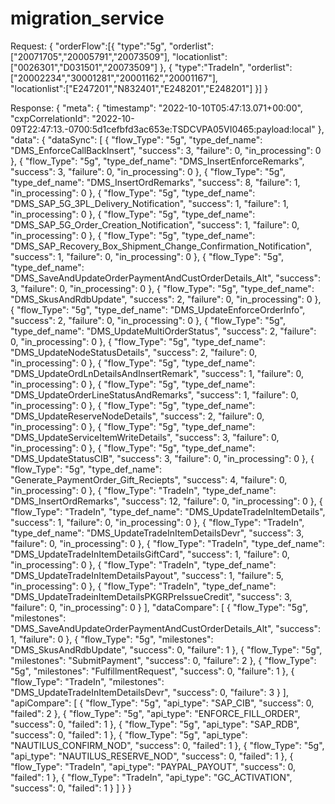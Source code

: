 # migration_service
Request:
{
    "orderFlow":[{
        "type":"5g",
    "orderlist":["20071705","20005791","20073509"],
    "locationlist":["0026301","D031501","20073509"]
    },
	{
	 "type":"TradeIn",
    "orderlist":["20002234","30001281","20001162","20001167"],						
    "locationlist":["E247201","N832401","E248201","E248201"]
	}]
}


Response:
{
    "meta": {
        "timestamp": "2022-10-10T05:47:13.071+00:00",
        "cxpCorrelationId": "2022-10-09T22:47:13.-0700:5d1cefbfd3ac653e:TSDCVPA05VI0465:payload:local"
    },
    "data": {
        "dataSync": [
            {
                "flow_Type": "5g",
                "type_def_name": "DMS_EnforceCallBackInsert",
                "success": 3,
                "failure": 0,
                "in_processing": 0
            },
            {
                "flow_Type": "5g",
                "type_def_name": "DMS_InsertEnforceRemarks",
                "success": 3,
                "failure": 0,
                "in_processing": 0
            },
            {
                "flow_Type": "5g",
                "type_def_name": "DMS_InsertOrdRemarks",
                "success": 8,
                "failure": 1,
                "in_processing": 0
            },
            {
                "flow_Type": "5g",
                "type_def_name": "DMS_SAP_5G_3PL_Delivery_Notification",
                "success": 1,
                "failure": 1,
                "in_processing": 0
            },
            {
                "flow_Type": "5g",
                "type_def_name": "DMS_SAP_5G_Order_Creation_Notification",
                "success": 1,
                "failure": 0,
                "in_processing": 0
            },
            {
                "flow_Type": "5g",
                "type_def_name": "DMS_SAP_Recovery_Box_Shipment_Change_Confirmation_Notification",
                "success": 1,
                "failure": 0,
                "in_processing": 0
            },
            {
                "flow_Type": "5g",
                "type_def_name": "DMS_SaveAndUpdateOrderPaymentAndCustOrderDetails_Alt",
                "success": 3,
                "failure": 0,
                "in_processing": 0
            },
            {
                "flow_Type": "5g",
                "type_def_name": "DMS_SkusAndRdbUpdate",
                "success": 2,
                "failure": 0,
                "in_processing": 0
            },
            {
                "flow_Type": "5g",
                "type_def_name": "DMS_UpdateEnforceOrderInfo",
                "success": 2,
                "failure": 0,
                "in_processing": 0
            },
            {
                "flow_Type": "5g",
                "type_def_name": "DMS_UpdateMultiOrderStatus",
                "success": 2,
                "failure": 0,
                "in_processing": 0
            },
            {
                "flow_Type": "5g",
                "type_def_name": "DMS_UpdateNodeStatusDetails",
                "success": 2,
                "failure": 0,
                "in_processing": 0
            },
            {
                "flow_Type": "5g",
                "type_def_name": "DMS_UpdateOrdLnDetailsAndInsertRemark",
                "success": 1,
                "failure": 0,
                "in_processing": 0
            },
            {
                "flow_Type": "5g",
                "type_def_name": "DMS_UpdateOrderLineStatusAndRemarks",
                "success": 1,
                "failure": 0,
                "in_processing": 0
            },
            {
                "flow_Type": "5g",
                "type_def_name": "DMS_UpdateReserveNodeDetails",
                "success": 2,
                "failure": 0,
                "in_processing": 0
            },
            {
                "flow_Type": "5g",
                "type_def_name": "DMS_UpdateServiceItemWriteDetails",
                "success": 3,
                "failure": 0,
                "in_processing": 0
            },
            {
                "flow_Type": "5g",
                "type_def_name": "DMS_UpdateStatusCIB",
                "success": 3,
                "failure": 0,
                "in_processing": 0
            },
            {
                "flow_Type": "5g",
                "type_def_name": "Generate_PaymentOrder_Gift_Reciepts",
                "success": 4,
                "failure": 0,
                "in_processing": 0
            },
            {
                "flow_Type": "TradeIn",
                "type_def_name": "DMS_InsertOrdRemarks",
                "success": 12,
                "failure": 0,
                "in_processing": 0
            },
            {
                "flow_Type": "TradeIn",
                "type_def_name": "DMS_UpdateTradeInItemDetails",
                "success": 1,
                "failure": 0,
                "in_processing": 0
            },
            {
                "flow_Type": "TradeIn",
                "type_def_name": "DMS_UpdateTradeInItemDetailsDevr",
                "success": 3,
                "failure": 0,
                "in_processing": 0
            },
            {
                "flow_Type": "TradeIn",
                "type_def_name": "DMS_UpdateTradeInItemDetailsGiftCard",
                "success": 1,
                "failure": 0,
                "in_processing": 0
            },
            {
                "flow_Type": "TradeIn",
                "type_def_name": "DMS_UpdateTradeInItemDetailsPayout",
                "success": 1,
                "failure": 5,
                "in_processing": 0
            },
            {
                "flow_Type": "TradeIn",
                "type_def_name": "DMS_UpdateTradeinItemDetailsPKGRPreIssueCredit",
                "success": 3,
                "failure": 0,
                "in_processing": 0
            }
        ],
        "dataCompare": [
            {
                "flow_Type": "5g",
                "milestones": "DMS_SaveAndUpdateOrderPaymentAndCustOrderDetails_Alt",
                "success": 1,
                "failure": 0
            },
            {
                "flow_Type": "5g",
                "milestones": "DMS_SkusAndRdbUpdate",
                "success": 0,
                "failure": 1
            },
            {
                "flow_Type": "5g",
                "milestones": "SubmitPayment",
                "success": 0,
                "failure": 2
            },
            {
                "flow_Type": "5g",
                "milestones": "FulfillmentRequest",
                "success": 0,
                "failure": 1
            },
            {
                "flow_Type": "TradeIn",
                "milestones": "DMS_UpdateTradeInItemDetailsDevr",
                "success": 0,
                "failure": 3
            }
        ],
        "apiCompare": [
            {
                "flow_Type": "5g",
                "api_type": "SAP_CIB",
                "success": 0,
                "failed": 2
            },
            {
                "flow_Type": "5g",
                "api_type": "ENFORCE_FILL_ORDER",
                "success": 0,
                "failed": 1
            },
            {
                "flow_Type": "5g",
                "api_type": "SAP_RDB",
                "success": 0,
                "failed": 1
            },
            {
                "flow_Type": "5g",
                "api_type": "NAUTILUS_CONFIRM_NOD",
                "success": 0,
                "failed": 1
            },
            {
                "flow_Type": "5g",
                "api_type": "NAUTILUS_RESERVE_NOD",
                "success": 0,
                "failed": 1
            },
            {
                "flow_Type": "TradeIn",
                "api_type": "PAYPAL_PAYOUT",
                "success": 0,
                "failed": 1
            },
            {
                "flow_Type": "TradeIn",
                "api_type": "GC_ACTIVATION",
                "success": 0,
                "failed": 1
            }
        ]
    }
}
